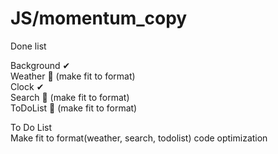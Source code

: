 # JS/momentum_copy

Done list

Background ✔   
Weather 🔺 (make fit to format)   
Clock ✔   
Search 🔺 (make fit to format)   
ToDoList 🔺 (make fit to format)
   
To Do List   
Make fit to format(weather, search, todolist)
code optimization

  


